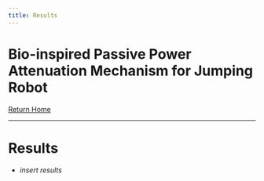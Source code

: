 ```yaml
---
title: Results
---
```


# Bio-inspired Passive Power Attenuation Mechanism for Jumping Robot
[Return Home](/index)

---

# Results
* _insert results_
